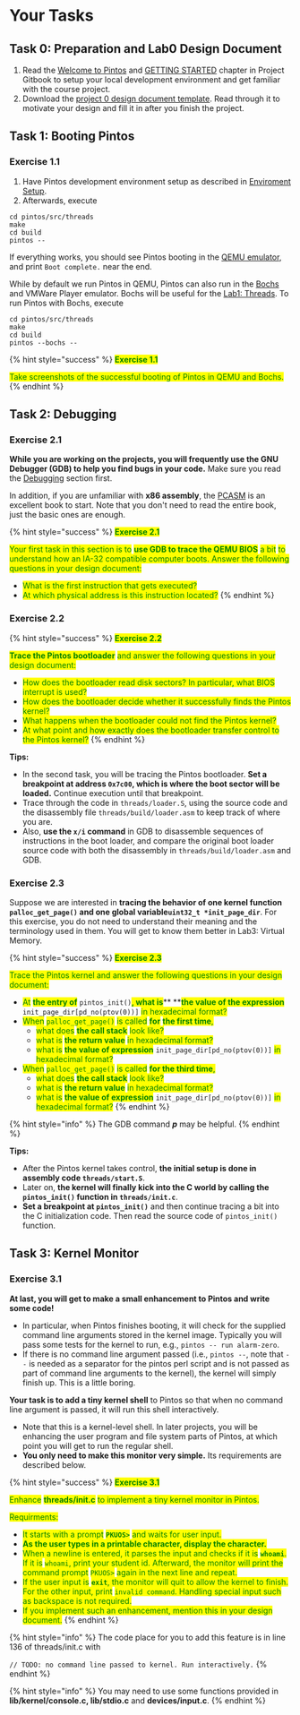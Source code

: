 # Your Tasks

## Task 0: Preparation and Lab0 Design Document

1. Read the [Welcome to Pintos](../../) and [GETTING STARTED](broken-reference) chapter in Project Gitbook to setup your local development environment and get familiar with the course project.
2. Download the [project 0 design document template](https://github.com/PKU-OS/pintos/blob/master/docs/p0.md). Read through it to motivate your design and fill it in after you finish the project.

## Task 1: Booting Pintos

### Exercise 1.1

1. Have Pintos development environment setup as described in [Enviroment Setup](../../getting-started/environment-setup.md).
2. Afterwards, execute

```shell
cd pintos/src/threads
make
cd build
pintos --
```

If everything works, you should see Pintos booting in the [QEMU emulator](http://www.qemu.org), and print `Boot complete.` near the end.

While by default we run Pintos in QEMU, Pintos can also run in the [Bochs](http://bochs.sourceforge.net) and VMWare Player emulator. Bochs will be useful for the [Lab1: Threads](../lab1-threads/). To run Pintos with Bochs, execute

```
cd pintos/src/threads
make
cd build
pintos --bochs --
```

{% hint style="success" %}
<mark style="color:green;">**Exercise 1.1**</mark>

<mark style="color:green;">Take screenshots of the successful booting of Pintos in QEMU and Bochs.</mark>
{% endhint %}

## Task 2: Debugging

### Exercise 2.1

**While you are working on the projects, you will frequently use the GNU Debugger (GDB) to help you find bugs in your code.** Make sure you read the [Debugging](../../getting-started/debug-and-test/debugging.md) section first.

In addition, if you are unfamiliar with **x86 assembly**, the [PCASM](https://www.cs.jhu.edu/\~huang/cs318/fall21/project/specs/pcasm-book.pdf) is an excellent book to start. Note that you don't need to read the entire book, just the basic ones are enough.

{% hint style="success" %}
<mark style="color:green;">**Exercise 2.1**</mark>

<mark style="color:green;">Your first task in this section is to</mark> <mark style="color:green;">**use GDB to trace the QEMU BIOS**</mark> <mark style="color:green;"></mark><mark style="color:green;">a bit</mark> <mark style="color:green;">to understand how an IA-32 compatible computer boots. Answer the following questions in your design document:</mark>

* <mark style="color:green;">What is the first instruction that gets executed?</mark>
* <mark style="color:green;">At which physical address is this instruction located?</mark>
{% endhint %}

### Exercise 2.2

{% hint style="success" %}
<mark style="color:green;">**Exercise 2.2**</mark>

<mark style="color:green;">**Trace the Pintos bootloader**</mark> <mark style="color:green;">and answer the following questions in your design document:</mark>

* <mark style="color:green;">How does the bootloader read disk sectors? In particular, what BIOS interrupt is used?</mark>
* <mark style="color:green;">How does the bootloader decide whether it successfully finds the Pintos kernel?</mark>
* <mark style="color:green;">What happens when the bootloader could not find the Pintos kernel?</mark>
* <mark style="color:green;">At what point and how exactly does the bootloader transfer control to the Pintos kernel?</mark>
{% endhint %}

**Tips:**

* In the second task, you will be tracing the Pintos bootloader. **Set a breakpoint at address `0x7c00`, which is where the boot sector will be loaded.** Continue execution until that breakpoint.
* Trace through the code in `threads/loader.S`, using the source code and the disassembly file `threads/build/loader.asm` to keep track of where you are.
* Also, **use the `x/i` command** in GDB to disassemble sequences of instructions in the boot loader, and compare the original boot loader source code with both the disassembly in `threads/build/loader.asm` and GDB.

### Exercise 2.3

Suppose we are interested in **tracing the behavior of one kernel function `palloc_get_page()` and one global variable`uint32_t *init_page_dir`**. For this exercise, you do not need to understand their meaning and the terminology used in them. You will get to know them better in Lab3: Virtual Memory.

{% hint style="success" %}
<mark style="color:green;">**Exercise 2.3**</mark>

<mark style="color:green;">Trace the Pintos kernel and answer the following questions in your design document:</mark>

* <mark style="color:green;">At</mark> <mark style="color:green;">**the entry of**</mark> <mark style="color:green;"></mark><mark style="color:green;"></mark> `pintos_init()`<mark style="color:green;">**, what is**</mark>**  **<mark style="color:green;">**the value of the expression**</mark> `init_page_dir[pd_no(ptov(0))]` <mark style="color:green;">in hexadecimal format?</mark>
* <mark style="color:green;">When</mark> <mark style="color:green;">`palloc_get_page()`</mark> <mark style="color:green;">is called</mark> <mark style="color:green;">**for**</mark> <mark style="color:green;">**the first time**</mark><mark style="color:green;">,</mark>
  * <mark style="color:green;">what does</mark> <mark style="color:green;">**the call stack**</mark> <mark style="color:green;">look like?</mark>
  * <mark style="color:green;">what is</mark> <mark style="color:green;">**the return value**</mark> <mark style="color:green;">in hexadecimal format?</mark>
  * <mark style="color:green;">what is</mark> <mark style="color:green;">**the value of expression**</mark> <mark style="color:green;"></mark><mark style="color:green;"></mark> `init_page_dir[pd_no(ptov(0))]` <mark style="color:green;">in hexadecimal format?</mark>
* <mark style="color:green;">When</mark> <mark style="color:green;">`palloc_get_page()`</mark> <mark style="color:green;">is called</mark> <mark style="color:green;">**for the third time**</mark><mark style="color:green;">,</mark>
  * <mark style="color:green;">what does</mark> <mark style="color:green;">**the call stack**</mark> <mark style="color:green;">look like?</mark>
  * <mark style="color:green;">what is</mark> <mark style="color:green;">**the return value**</mark> <mark style="color:green;">in hexadecimal format?</mark>
  * <mark style="color:green;">what is</mark> <mark style="color:green;">**the value of expression**</mark> <mark style="color:green;"></mark><mark style="color:green;"></mark> `init_page_dir[pd_no(ptov(0))]` <mark style="color:green;">in hexadecimal format?</mark>
{% endhint %}

{% hint style="info" %}
The GDB command _**p**_ may be helpful.
{% endhint %}

**Tips:**

* After the Pintos kernel takes control, **the initial setup is done in assembly code `threads/start.S`**.
* Later on, **the kernel will finally kick into the C world by calling the `pintos_init()` function in `threads/init.c`**.
* **Set a breakpoint at `pintos_init()`** and then continue tracing a bit into the C initialization code. Then read the source code of `pintos_init()` function.

## Task 3: Kernel Monitor

### Exercise 3.1

**At last, you will get to make a small enhancement to Pintos and write some code!**

* In particular, when Pintos finishes booting, it will check for the supplied command line arguments stored in the kernel image. Typically you will pass some tests for the kernel to run, e.g., `pintos -- run alarm-zero`.
* If there is no command line argument passed (i.e., `pintos --`, note that `--` is needed as a separator for the pintos perl script and is not passed as part of command line arguments to the kernel), the kernel will simply finish up. This is a little boring.

**Your task is to add a tiny kernel shell** to Pintos so that when no command line argument is passed, it will run this shell interactively.

* Note that this is a kernel-level shell. In later projects, you will be enhancing the user program and file system parts of Pintos, at which point you will get to run the regular shell.
* **You only need to make this monitor very simple.** Its requirements are described below.

{% hint style="success" %}
<mark style="color:green;">**Exercise 3.1**</mark>

<mark style="color:green;">Enhance</mark> <mark style="color:green;">**threads/init.c**</mark> <mark style="color:green;">to implement a tiny kernel monitor in Pintos.</mark>

<mark style="color:green;">Requirments:</mark>

* <mark style="color:green;">It starts with a prompt</mark> <mark style="color:green;">**`PKUOS>`**</mark> <mark style="color:green;">and waits for user input.</mark>
* <mark style="color:green;">**As the user types in a printable character, display the character.**</mark>
* <mark style="color:green;">When a newline is entered, it parses the input and checks if it is</mark> <mark style="color:green;">**`whoami`**</mark><mark style="color:green;">. If it is</mark> <mark style="color:green;">`whoami`</mark><mark style="color:green;">, print your student id. Afterward, the monitor will print the command prompt</mark> <mark style="color:green;">`PKUOS>`</mark> <mark style="color:green;">again in the next line and repeat.</mark>
* <mark style="color:green;">If the user input is</mark> <mark style="color:green;">**`exit`**</mark><mark style="color:green;">, the monitor will quit to allow the kernel to finish. For the other input, print</mark> <mark style="color:green;">`invalid command`</mark><mark style="color:green;">. Handling special input such as backspace is not required.</mark>
* <mark style="color:green;">If you implement such an enhancement, mention this in your design document.</mark>
{% endhint %}

{% hint style="info" %}
The code place for you to add this feature is in line 136 of threads/init.c with

`// TODO: no command line passed to kernel. Run interactively.`
{% endhint %}

{% hint style="info" %}
You may need to use some functions provided in **lib/kernel/console.c, lib/stdio.c** and **devices/input.c**.
{% endhint %}
